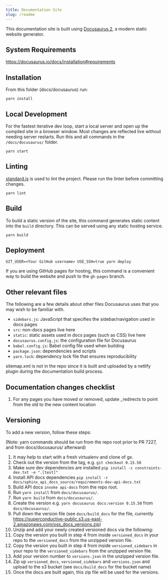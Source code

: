 ```yaml
---
title: Documentation Site
slug: /readme
---
```


This documentation site is built using [Docusaurus 2](https://v2.docusaurus.io/), a modern static website generator.

## System Requirements

https://docusaurus.io/docs/installation#requirements

## Installation

From this folder (docs/docusaurus) run:

```console
yarn install
```

## Local Development

For the fastest iterative dev loop, start a local server and open up the compiled site in a browser window. Most changes are reflected live without needing server restarts. Run this and all commands in the `/docs/docusaurus/` folder.

```console
yarn start
```

## Linting

[standard.js](https://standardjs.com/) is used to lint the project. Please run the linter before committing changes.

```console
yarn lint
```

## Build

To build a static version of the site, this command generates static content into the `build` directory. This can be served using any static hosting service.

```console
yarn build
```

## Deployment

```console
GIT_USER=<Your GitHub username> USE_SSH=true yarn deploy
```

If you are using GitHub pages for hosting, this command is a convenient way to build the website and push to the `gh-pages` branch.

## Other relevant files

The following are a few details about other files Docusaurus uses that you may wish to be familiar with.

- `sidebars.js`: JavaScript that specifies the sidebar/navigation used in docs pages
- `src`: non-docs pages live here
- `static`: static assets used in docs pages (such as CSS) live here
- `docusaurus.config.js`: the configuration file for Docusaurus
- `babel.config.js`: Babel config file used when building
- `package.json`: dependencies and scripts
- `yarn.lock`: dependency lock file that ensures reproducibility

sitemap.xml is not in the repo since it is built and uploaded by a netlify plugin during the documentation build process. 

## Documentation changes checklist

1. For any pages you have moved or removed, update _redirects to point from the old to the new content location


## Versioning

To add a new version, follow these steps:

(Note: yarn commands should be run from the repo root prior to PR 7227, and from docs/docusaurus/ afterward)

1. It may help to start with a fresh virtualenv and clone of gx.
2. Check out the version from the tag, e.g. `git checkout 0.15.50`
3. Make sure dev dependencies are installed `pip install -c constraints-dev.txt -e ".[test]"`
4. Install API docs dependencies `pip install -r docs/sphinx_api_docs_source/requirements-dev-api-docs.txt`
5. Build API docs `invoke api-docs` from the repo root.
6. Run `yarn install` from `docs/docusaurus/`.
7. Run `yarn build` from `docs/docusaurus/`.
8. Create the version e.g. `yarn docusaurus docs:version 0.15.50` from `docs/docusaurus/`.
9. Pull down the version file (see `docs/build_docs` for the file, currently https://superconductive-public.s3.us-east-2.amazonaws.com/oss_docs_versions.zip)
10. Unzip and add your newly created versioned docs via the following:
11. Copy the version you built in step 4 from inside `versioned_docs` in your repo to the `versioned_docs` from the unzipped version file.
12. Copy the version you built in step 4 from inside `versioned_sidebars` in your repo to the `versioned_sidebars` from the unzipped version file.
13. Add your version number to `versions.json` in the unzipped version file.
14. Zip up `versioned_docs`, `versioned_sidebars` and `versions.json` and upload to the s3 bucket (see `docs/build_docs` for the bucket name)
15. Once the docs are built again, this zip file will be used for the versions.
